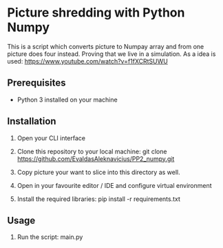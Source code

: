 # Picture shredding with Python Numpy

This is a script which converts picture to Numpay array and from one picture does four instead. Proving that we live in a simulation. As a idea is used: https://www.youtube.com/watch?v=f1fXCRtSUWU



## Prerequisites

- Python 3 installed on your machine



## Installation

1. Open your CLI interface

2. Clone this repository to your local machine:
	git clone https://github.com/EvaldasAleknavicius/PP2_numpy.git

3. Copy picture your want to slice into this directory as well.

4. Open in your favourite editor / IDE and configure virtual environment

5. Install the required libraries:
	pip install -r requirements.txt



## Usage

1. Run the script: main.py
